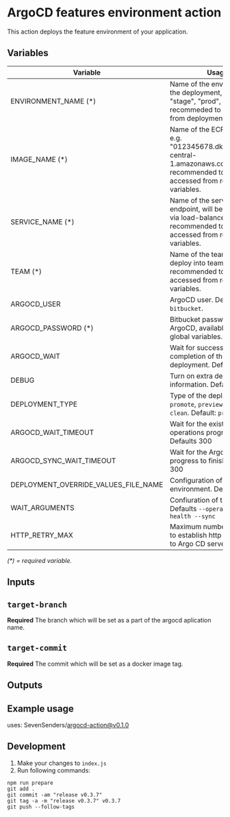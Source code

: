 # ArgoCD features environment action

This action deploys the feature environment of your application.

## Variables

| Variable                             | Usage                                                                                                                                          |
|--------------------------------------|------------------------------------------------------------------------------------------------------------------------------------------------|
| ENVIRONMENT_NAME (*)                 | Name of the environment for the deployment, e.g. "dev", "stage", "prod", "feature-X", recommeded to be accessed from deployment variables.     |
| IMAGE_NAME (*)                       | Name of the ECR repository, e.g. "012345678.dkr.ecr.eu-central-1.amazonaws.com/example", recommended to be accessed from repository variables. |
| SERVICE_NAME (*)                     | Name of the service endpoint, will be accessible via load-balancer, recommended to be accessed from repository variables.                      |
| TEAM (*)                             | Name of the team, will deploy into team namespace, recommended to be accessed from repository variables.                                       |
| ARGOCD_USER                          | ArgoCD user. Default `bitbucket`.                                                                                                              |
| ARGOCD_PASSWORD (*)                  | Bitbucket password for ArgoCD, available from global variables.                                                                                |
| ARGOCD_WAIT                          | Wait for successful completion of the deployment. Default `true`.                                                                              |
| DEBUG                                | Turn on extra debug information. Default: `false`.                                                                                             |
| DEPLOYMENT_TYPE                      | Type of the deployment: `promote`, `preview`, `destroy`, `clean`. Default: `promote`.                                                          |
| ARGOCD_WAIT_TIMEOUT                  | Wait for the existing operations progress to finish. Defaults 300                                                                              |
| ARGOCD_SYNC_WAIT_TIMEOUT             | Wait for the Argo CD sync progress  to finish. Defaults 300                                                                                    |
| DEPLOYMENT_OVERRIDE_VALUES_FILE_NAME | Configuration of the feature environment. Defaults ''                                                                                          |
| WAIT_ARGUMENTS                       | Confiuration of the wait logic. Defaults `--operation --health --sync`                                                                         |
| HTTP_RETRY_MAX                       | Maximum number of retries to establish http connection to Argo CD server. Defaults 1                                                           |

_(*) = required variable._

## Inputs

## `target-branch`

**Required** The branch which will be set as a part of the argocd aplication name.

## `target-commit`

**Required** The commit which will be set as a docker image tag.

## Outputs

##

## Example usage

uses: SevenSenders/argocd-action@v0.1.0

## Development

1. Make your changes to `index.js`
2. Run following commands:

```shell
npm run prepare
git add .
git commit -am "release v0.3.7"
git tag -a -m "release v0.3.7" v0.3.7
git push --follow-tags
```